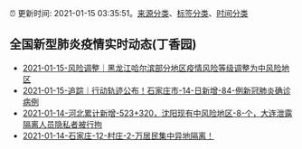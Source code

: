 :alarm_clock: 更新时间: 2021-01-15 03:35:51。[来源分类](../README.md)、[标签分类](../TAGS.md)、[时间分类](../TIMELINE.md)

## 全国新型肺炎疫情实时动态(丁香园)




- [2021-01-15-风险调整｜黑龙江哈尔滨部分地区疫情风险等级调整为中风险地区](http://app.cctv.com/special/cportal/detail/arti/index.html?id=Artinaw6PjH8g4TzohZKTq0c210115&isfromapp=1) 
- [2021-01-15-追踪｜行动轨迹公布！石家庄市-14-日新增-84-例新冠肺炎确诊病例](http://app.cctv.com/special/cportal/detail/arti/index.html?id=ArtiVtxoQC6c7tS9kF7K7Nqa210115&isfromapp=1) 
- [2021-01-14-河北累计新增-523+320，沈阳现有中风险地区-8-个，大连泄露隔离人员隐私者被行拘]() 
- [2021-01-14-石家庄-12-村庄-2-万居民集中异地隔离！]() 
